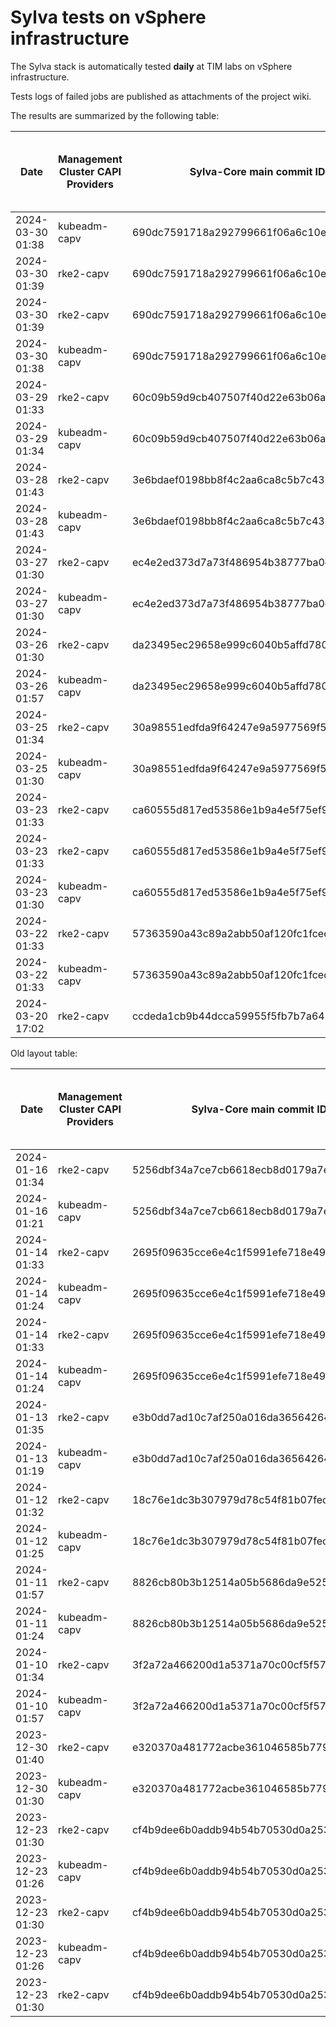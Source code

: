 # Sylva tests on vSphere infrastructure

The Sylva stack is automatically tested **daily** at TIM labs on vSphere infrastructure.

Tests logs of failed jobs are published as attachments of the project wiki.

The results are summarized by the following table:

| Date                      | Management Cluster CAPI Providers | Sylva-Core main commit ID        | Management cluster result                    | Workload cluster result              | Test logs (only for failed tests) |
|---------------------------|-----------------------------------|----------------------------------|----------------------------------------------|--------------------------------------|-----------------------------------|
|2024-03-30 01:38|kubeadm-capv|690dc7591718a292799661f06a6c10ec9ba09820|:white_check_mark:|:white_check_mark:||
|2024-03-30 01:39|rke2-capv|690dc7591718a292799661f06a6c10ec9ba09820|:white_check_mark:|:white_check_mark:||
|2024-03-30 01:39|rke2-capv|690dc7591718a292799661f06a6c10ec9ba09820|:white_check_mark:|:white_check_mark:||
|2024-03-30 01:38|kubeadm-capv|690dc7591718a292799661f06a6c10ec9ba09820|:white_check_mark:|:white_check_mark:||
|2024-03-29 01:33|rke2-capv|60c09b59d9cb407507f40d22e63b06a15cc9fbf5|:white_check_mark:|:white_check_mark:||
|2024-03-29 01:34|kubeadm-capv|60c09b59d9cb407507f40d22e63b06a15cc9fbf5|:white_check_mark:|:white_check_mark:||
|2024-03-28 01:43|rke2-capv|3e6bdaef0198bb8f4c2aa6ca8c5b7c439d49824b|:white_check_mark:|:white_check_mark:||
|2024-03-28 01:43|kubeadm-capv|3e6bdaef0198bb8f4c2aa6ca8c5b7c439d49824b|:white_check_mark:|:white_check_mark:||
|2024-03-27 01:30|rke2-capv|ec4e2ed373d7a73f486954b38777ba0e875915ff|:x:|N/A|[link](https://gitlab.com/sylva-projects/sylva-core/-/wikis/uploads/f473386d84ed3a5fee71ccb90177d604/capv-logs.gz)|
|2024-03-27 01:30|kubeadm-capv|ec4e2ed373d7a73f486954b38777ba0e875915ff|:x:|N/A|[link](https://gitlab.com/sylva-projects/sylva-core/-/wikis/uploads/f473386d84ed3a5fee71ccb90177d604/capv-logs.gz)|
|2024-03-26 01:30|rke2-capv|da23495ec29658e999c6040b5affd7809ebfb7b7|:x:|N/A|[link](https://gitlab.com/sylva-projects/sylva-core/-/wikis/uploads/1289e7c0ac7493605a81c4eeb2b6a6d6/capv-logs.gz)|
|2024-03-26 01:57|kubeadm-capv|da23495ec29658e999c6040b5affd7809ebfb7b7|:x:|N/A|[link](https://gitlab.com/sylva-projects/sylva-core/-/wikis/uploads/1289e7c0ac7493605a81c4eeb2b6a6d6/capv-logs.gz)|
|2024-03-25 01:34|rke2-capv|30a98551edfda9f64247e9a5977569f54acc9b3b|:x:|N/A|[link](https://gitlab.com/sylva-projects/sylva-core/-/wikis/uploads/3c8741d3738dc8b816b48e007b43a74f/capv-logs.gz)|
|2024-03-25 01:30|kubeadm-capv|30a98551edfda9f64247e9a5977569f54acc9b3b|:x:|N/A|[link](https://gitlab.com/sylva-projects/sylva-core/-/wikis/uploads/3c8741d3738dc8b816b48e007b43a74f/capv-logs.gz)|
|2024-03-23 01:33|rke2-capv|ca60555d817ed53586e1b9a4e5f75ef9ed9200ac|:x:|N/A|[link](https://gitlab.com/sylva-projects/sylva-core/-/wikis/uploads/8e0502d734e1a3e2211380b336b3a171/capv-logs.gz)|
|2024-03-23 01:33|rke2-capv|ca60555d817ed53586e1b9a4e5f75ef9ed9200ac|:x:|N/A|[link](https://gitlab.com/sylva-projects/sylva-core/-/wikis/uploads/279441c956ee0c13a6685c20d6a00921/capv-logs.gz)|
|2024-03-23 01:30|kubeadm-capv|ca60555d817ed53586e1b9a4e5f75ef9ed9200ac|:x:|N/A|[link](https://gitlab.com/sylva-projects/sylva-core/-/wikis/uploads/279441c956ee0c13a6685c20d6a00921/capv-logs.gz)|
|2024-03-22 01:33|rke2-capv|57363590a43c89a2abb50af120fc1fced7ad0770|:white_check_mark:|:white_check_mark:||
|2024-03-22 01:33|kubeadm-capv|57363590a43c89a2abb50af120fc1fced7ad0770|:white_check_mark:|:white_check_mark:||
|2024-03-20 17:02|rke2-capv|ccdeda1cb9b44dcca59955f5fb7b7a6488acba57|:x:|N/A|[link](https://gitlab.com/sylva-projects/sylva-core/-/wikis/uploads/d898b4011e2287cac766503704b393c6/capv-logs.gz)|

Old layout table:

| Date                      | Management Cluster CAPI Providers | Sylva-Core main commit ID        | Result                                       | Test logs (only for failed tests) |
|---------------------------|-----------------------------------|----------------------------------|----------------------------------------------|-----------------------------------|
|2024-01-16 01:34|rke2-capv|5256dbf34a7ce7cb6618ecb8d0179a7eae5fbd46|:white_check_mark: success||
|2024-01-16 01:21|kubeadm-capv|5256dbf34a7ce7cb6618ecb8d0179a7eae5fbd46|:white_check_mark: success||
|2024-01-14 01:33|rke2-capv|2695f09635cce6e4c1f5991efe718e497702f32b|:white_check_mark: success||
|2024-01-14 01:24|kubeadm-capv|2695f09635cce6e4c1f5991efe718e497702f32b|:white_check_mark: success||
|2024-01-14 01:33|rke2-capv|2695f09635cce6e4c1f5991efe718e497702f32b|:white_check_mark: success||
|2024-01-14 01:24|kubeadm-capv|2695f09635cce6e4c1f5991efe718e497702f32b|:white_check_mark: success||
|2024-01-13 01:35|rke2-capv|e3b0dd7ad10c7af250a016da36564264287586bf|:white_check_mark: success||
|2024-01-13 01:19|kubeadm-capv|e3b0dd7ad10c7af250a016da36564264287586bf|:white_check_mark: success||
|2024-01-12 01:32|rke2-capv|18c76e1dc3b307979d78c54f81b07fec0d80d511|:white_check_mark: success||
|2024-01-12 01:25|kubeadm-capv|18c76e1dc3b307979d78c54f81b07fec0d80d511|:white_check_mark: success||
|2024-01-11 01:57|rke2-capv|8826cb80b3b12514a05b5686da9e52505c577704|:x: failed|[link](https://gitlab.com/sylva-projects/sylva-core/-/wikis/uploads/f8332c73b645753fb674c6ec8d7eeabf/capv-logs.gz)|
|2024-01-11 01:24|kubeadm-capv|8826cb80b3b12514a05b5686da9e52505c577704|:white_check_mark: success||
|2024-01-10 01:34|rke2-capv|3f2a72a466200d1a5371a70c00cf5f57d35b73fe|:white_check_mark: success||
|2024-01-10 01:57|kubeadm-capv|3f2a72a466200d1a5371a70c00cf5f57d35b73fe|:x: failed|[link](https://gitlab.com/sylva-projects/sylva-core/-/wikis/uploads/8138bd7fc116d62d656f66aab4c677ac/capv-logs.gz)|
|2023-12-30 01:40|rke2-capv|e320370a481772acbe361046585b779bc4c772fe|:x: failed|[link](https://gitlab.com/sylva-projects/sylva-core/-/wikis/uploads/17d4ffbdc8036903ad000196987782ea/capv-logs.gz)|
|2023-12-30 01:30|kubeadm-capv|e320370a481772acbe361046585b779bc4c772fe|:x: failed|[link](https://gitlab.com/sylva-projects/sylva-core/-/wikis/uploads/17d4ffbdc8036903ad000196987782ea/capv-logs.gz)|
|2023-12-23 01:30|rke2-capv|cf4b9dee6b0addb94b54b70530d0a25365ba937e|:x: failed|[link](https://gitlab.com/sylva-projects/sylva-core/-/wikis/uploads/758ab1ecc725e797a06261c62cc77788/capv-logs.gz)|
|2023-12-23 01:26|kubeadm-capv|cf4b9dee6b0addb94b54b70530d0a25365ba937e|:white_check_mark: success||
|2023-12-23 01:30|rke2-capv|cf4b9dee6b0addb94b54b70530d0a25365ba937e|:x: failed|[link](https://gitlab.com/sylva-projects/sylva-core/-/wikis/uploads/d3bb7c8c3be36d81a9f9930f81189f56/capv-logs.gz)|
|2023-12-23 01:26|kubeadm-capv|cf4b9dee6b0addb94b54b70530d0a25365ba937e|:white_check_mark: success||
|2023-12-23 01:30|rke2-capv|cf4b9dee6b0addb94b54b70530d0a25365ba937e|:x: failed|[link](https://gitlab.com/sylva-projects/sylva-core/-/wikis/uploads/6e58c059b348d378ad25155a7f3ed1c8/capv-logs.gz)|

